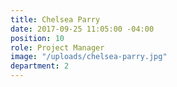 ```yaml
---
title: Chelsea Parry
date: 2017-09-25 11:05:00 -04:00
position: 10
role: Project Manager
image: "/uploads/chelsea-parry.jpg"
department: 2
---
```

